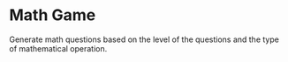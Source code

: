 # Math Game
 Generate math questions based on the level of the questions and the type of mathematical operation.
